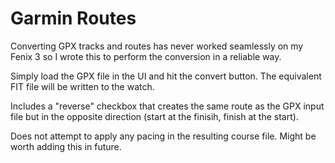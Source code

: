 # Garmin Routes
Converting GPX tracks and routes has never worked seamlessly on my Fenix 3 so I wrote this to perform the conversion in a reliable way.

Simply load the GPX file in the UI and hit the convert button. The equivalent FIT file will be written to the watch.

Includes a "reverse" checkbox that creates the same route as the GPX input file but in the opposite direction (start at the finisih, finish at the start).  

Does not attempt to apply any pacing in the resulting course file. Might be worth adding this in future. 